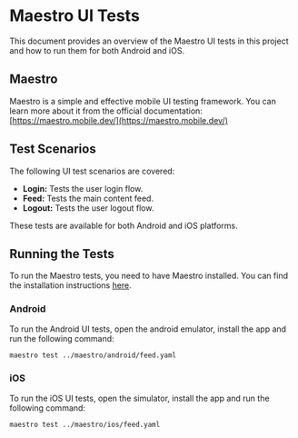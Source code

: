 # Maestro UI Tests

This document provides an overview of the Maestro UI tests in this project and how to run them for
both Android and iOS.

## Maestro

Maestro is a simple and effective mobile UI testing framework. You can learn more about it from the
official documentation: [https://maestro.mobile.dev/](https://maestro.mobile.dev/)

## Test Scenarios

The following UI test scenarios are covered:

* **Login:** Tests the user login flow.
* **Feed:** Tests the main content feed.
* **Logout:** Tests the user logout flow.

These tests are available for both Android and iOS platforms.

## Running the Tests

To run the Maestro tests, you need to have Maestro installed. You can find the installation
instructions [here](https://maestro.mobile.dev/getting-started/installing).

### Android

To run the Android UI tests, open the android emulator, install the app and run the following
command:

```bash
maestro test ../maestro/android/feed.yaml 
```

### iOS

To run the iOS UI tests, open the simulator, install the app and run the following command:

```bash
maestro test ../maestro/ios/feed.yaml
```
